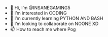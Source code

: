 - 👋 Hi, I’m @INSANEGAMING5
- 👀 I’m interested in CODING
- 🌱 I’m currently learning PYTHON AND BASH
- 💞️ I’m looking to collaborate on NOONE XD
- 📫 How to reach me where Pog

<!---
INSANEGAMING5/INSANEGAMING5 is a ✨ special ✨ repository because its `README.md` (this file) appears on your GitHub profile.
You can click the Preview link to take a look at your changes.
--->
